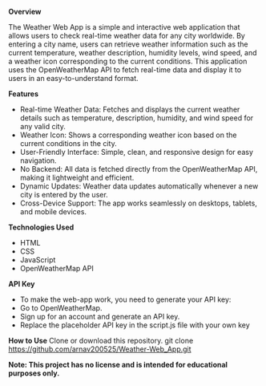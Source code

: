 **Overview**

The Weather Web App is a simple and interactive web application that allows users to check real-time weather data for any city worldwide. By entering a city name, users can retrieve weather information such as the current temperature, weather description, humidity levels, wind speed, and a weather icon corresponding to the current conditions. This application uses the OpenWeatherMap API to fetch real-time data and display it to users in an easy-to-understand format.

**Features**
 - Real-time Weather Data: Fetches and displays the current weather details such as temperature, description, humidity, and wind speed for any valid city.
 - Weather Icon: Shows a corresponding weather icon based on the current conditions in the city.
 - User-Friendly Interface: Simple, clean, and responsive design for easy navigation.
 - No Backend: All data is fetched directly from the OpenWeatherMap API, making it lightweight and efficient.
 - Dynamic Updates: Weather data updates automatically whenever a new city is entered by the user.
 - Cross-Device Support: The app works seamlessly on desktops, tablets, and mobile devices.

**Technologies Used**
 - HTML 
 - CSS
 - JavaScript
 - OpenWeatherMap API

**API Key**
 - To make the web-app work, you need to generate your API key:
 - Go to OpenWeatherMap.
 - Sign up for an account and generate an API key.
 - Replace the placeholder API key in the script.js file with your own key

**How to Use**
Clone or download this repository.
git clone https://github.com/arnav200525/Weather-Web_App.git


**Note: This project has no license and is intended for educational purposes only.**



